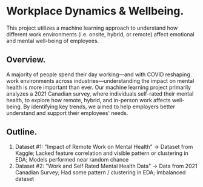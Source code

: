 # Workplace Dynamics & Wellbeing.
This project utilizes a machine learning approach to understand how different work environments (i.e. onsite, hybrid, or remote) affect emotional and mental well-being of employees.

## Overview.
A majority of people spend their day working—and with COVID reshaping work environments across industries—understanding the impact on mental health is more important than ever. Our machine learning project primarily analyzes a 2021 Canadian survey, where individuals self-rated their mental health, to explore how remote, hybrid, and in-person work affects well-being. By identifying key trends, we aimed to help employers better understand and support their employees' needs. 


## Outline.
1. Dataset #1: "Impact of Remote Work on Mental Health" -> Dataset from Kaggle; Lacked feature correlation and visible pattern or clustering in EDA; Models performed near random chance
2. Dataset #2: "Work and Self Rated Mental Health Data" -> Data from 2021 Canadian Survey; Had some pattern / clustering in EDA; Imbalanced dataset
